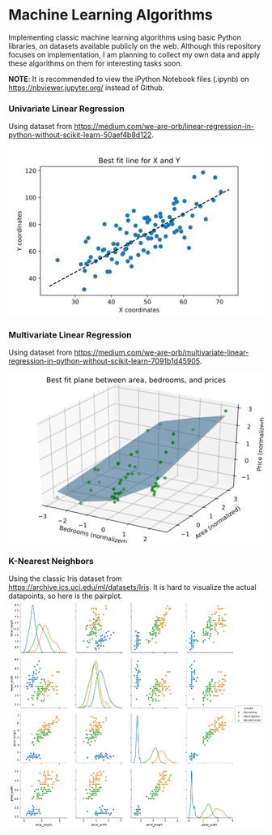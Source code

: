 # Machine Learning Algorithms

Implementing classic machine learning algorithms using basic Python libraries, on datasets available publicly on the web. Although this repository focuses on implementation, I am planning to collect my own data and apply these algorithms on them for interesting tasks soon.

__NOTE__: It is recommended to view the iPython Notebook files (.ipynb) on https://nbviewer.jupyter.org/ instead of Github.

### Univariate Linear Regression
Using dataset from https://medium.com/we-are-orb/linear-regression-in-python-without-scikit-learn-50aef4b8d122.

![Univariate Linear Regression](result-plots/univariate_linear_regression.svg)

### Multivariate Linear Regression
Using dataset from https://medium.com/we-are-orb/multivariate-linear-regression-in-python-without-scikit-learn-7091b1d45905.

![Multivariate Linear Regression](result-plots/multivariate_linear_regression.svg)

### K-Nearest Neighbors
Using the classic Iris dataset from https://archive.ics.uci.edu/ml/datasets/Iris.
It is hard to visualize the actual datapoints, so here is the pairplot.
![K-Nearest Neighbors](result-plots/knn_classification.png)